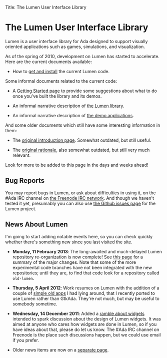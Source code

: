 Title: The Lumen User Interface Library

<h1 class="centered">The Lumen User Interface Library</h1>

Lumen is a user interface library for Ada designed to support visually oriented
applications such as games, simulations, and visualization.

As of the spring of 2010, development on Lumen has started to accelerate.
Here are the current documents available:

* How to [get and install][install] the current Lumen code.

Some informal documents related to the current code:

* A [Getting Started page][start] to provide some suggestions about what to do
  once you've built the library and its demos.

* An informal narrative description of [the Lumen library][nlumen].

* An informal narrative description of [the demo applications][ndemos].

And some older documents which still have some interesting information in them:

* The [original introduction page][intro].  Somewhat outdated, but still useful.

* The [original rationale][rat], also somewhat outdated, but still very much
  relevant.

Look for more to be added to this page in the days and weeks ahead!

<h2 class="centered">Bug Reports</h2>

You may report bugs in Lumen, or ask about difficulties in using it,
on the \#Ada IRC channel on [the Freenode IRC network][freenode].  And
though we haven't tested it yet, presumably you can also use
[the Github issues page][issues] for the Lumen project.

<h2 class="centered">News About Lumen</h2>

I'm going to start adding notable events here, so you can check quickly
whether there's something new since you last visited the site.

* **Monday, 11 February 2013**: The long-awaited and much-delayed Lumen
    repository re-organization is now complete!  See [this page][changelog]
    for a summary of the major changes.  Note that some of the more
    experimental code branches have not been integrated with the new
    repositories; until they are, to find that code look for a repository
    called `old-lumen`.

* **Thursday, 5 April 2012**: Work resumes on Lumen with the addition of a
    couple of [simple old apps][stages] I had lying around, that I recently
    ported to use Lumen rather than GtkAda.  They're not much, but may be
    useful to somebody sometime.

* **Wednesday, 14 December 2011**: Added a [ramble about widgets][ramble]
    intended to spark discussion about the design of Lumen widgets.  It was
    aimed at anyone who cares how widgets are done in Lumen, so if you have
    ideas about that, please do let us know.  The #Ada IRC channel on Freenode
    is the place such discussions happen, but we could use email if you
    prefer.

* Older news items are now on a [separate page][oldnews].

[changelog]: reorg-changes.html
[freenode]:  http://freenode.net/
[install]:   install.html
[intro]:     old-intro.html
[issues]:    https://github.com/karakalo/lumen/issues
[ndemos]:    narrative-demos.html
[nlumen]:    narrative-lumen.html
[oldnews]:   old-news.html
[ramble]:    widgets-1.html
[rat]:       rationale.html
[stages]:    narrative-stages.html
[start]:     getting-started.html
